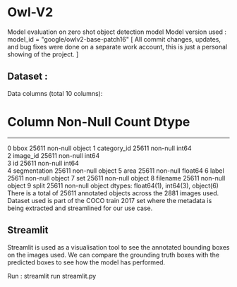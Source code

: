 # Owl-V2
Model evaluation on zero shot object detection model
Model version used : model_id = "google/owlv2-base-patch16"
[ All commit changes, updates, and bug fixes were done on a separate work account, this is just a personal showing of the project. ] 


## Dataset :
Data columns (total 10 columns):
 #   Column        Non-Null Count  Dtype  
---  ------        --------------  -----  
 0   bbox          25611 non-null  object 
 1   category_id   25611 non-null  int64  
 2   image_id      25611 non-null  int64  
 3   id            25611 non-null  int64  
 4   segmentation  25611 non-null  object 
 5   area          25611 non-null  float64
 6   label         25611 non-null  object 
 7   set           25611 non-null  object 
 8   filename      25611 non-null  object 
 9   split         25611 non-null  object 
dtypes: float64(1), int64(3), object(6)
There is a total of 25611 annotated objects across the 2881 images used.
Dataset used is part of the COCO train 2017 set where the metadata is being extracted and streamlined for our use case.

## Streamlit
Streamlit is used as a visualisation tool to see the annotated bounding boxes on the images used. 
We can compare the grounding truth boxes with the predicted boxes to see how the model has performed.

Run :
streamlit run streamlit.py

